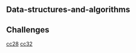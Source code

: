 ## Data-structures-and-algorithms

## Challenges
[cc28](./comparisons/compar.md)
[cc32](./tree_intersection/tree_intersection.md)